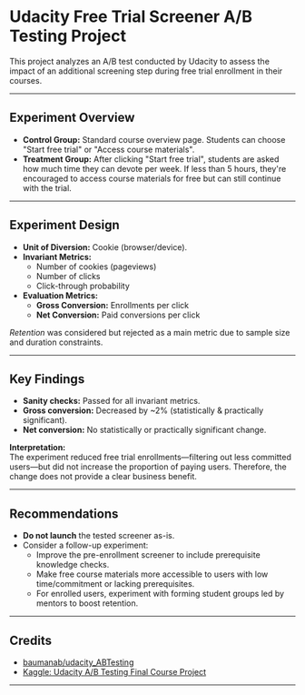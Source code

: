# Udacity Free Trial Screener A/B Testing Project

This project analyzes an A/B test conducted by Udacity to assess the impact of an additional screening step during free trial enrollment in their courses.

---

## Experiment Overview

- **Control Group:** Standard course overview page. Students can choose "Start free trial" or "Access course materials".
- **Treatment Group:** After clicking "Start free trial", students are asked how much time they can devote per week. If less than 5 hours, they're encouraged to access course materials for free but can still continue with the trial.

---

## Experiment Design

- **Unit of Diversion:** Cookie (browser/device).
- **Invariant Metrics:**  
  - Number of cookies (pageviews)  
  - Number of clicks  
  - Click-through probability
- **Evaluation Metrics:**  
  - **Gross Conversion:** Enrollments per click  
  - **Net Conversion:** Paid conversions per click

*Retention* was considered but rejected as a main metric due to sample size and duration constraints.

---

## Key Findings

- **Sanity checks:** Passed for all invariant metrics.
- **Gross conversion:** Decreased by ~2% (statistically & practically significant).
- **Net conversion:** No statistically or practically significant change.

**Interpretation:**  
The experiment reduced free trial enrollments—filtering out less committed users—but did not increase the proportion of paying users. Therefore, the change does not provide a clear business benefit.

---

## Recommendations

- **Do not launch** the tested screener as-is.
- Consider a follow-up experiment:
  - Improve the pre-enrollment screener to include prerequisite knowledge checks.
  - Make free course materials more accessible to users with low time/commitment or lacking prerequisites.
  - For enrolled users, experiment with forming student groups led by mentors to boost retention.

---

## Credits

- [baumanab/udacity_ABTesting](https://github.com/baumanab/udacity_ABTesting#summary)
- [Kaggle: Udacity A/B Testing Final Course Project](https://www.kaggle.com/mariusmesserschmied/udacity-a-b-testing-final-course-project)

---
